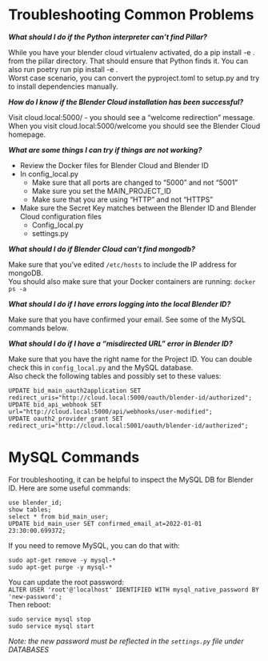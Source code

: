 # Troubleshooting Common Problems

***What should I do if the Python interpreter can’t find Pillar?***    

While you have your blender cloud virtualenv activated, do a pip install -e . from the pillar directory. That should ensure that Python finds it. You can also run poetry run pip install -e .    
Worst case scenario, you can convert the pyproject.toml to setup.py and try to install dependencies manually.    

***How do I know if the Blender Cloud installation has been successful?***    

Visit cloud.local:5000/ - you should see a “welcome redirection” message. When you visit cloud.local:5000/welcome you should see the Blender Cloud homepage.    

***What are some things I can try if things are not working?***    
- Review the Docker files for Blender Cloud and Blender ID    
- In config_local.py     
  * Make sure that all ports are changed to “5000” and not “5001”    
  * Make sure you set the MAIN_PROJECT_ID    
  * Make sure that you are using “HTTP” and not “HTTPS”    
- Make sure the Secret Key matches between the Blender ID and Blender Cloud configuration files    
  * Config_local.py    
  * settings.py    

***What should I do if Blender Cloud can’t find mongodb?***    

Make sure that you’ve edited `/etc/hosts` to include the IP address for mongoDB.    
You should also make sure that your Docker containers are running: `docker ps -a`    

***What should I do if I have errors logging into the local Blender ID?***    

Make sure that you have confirmed your email. See some of the MySQL commands below.    

***What should I do if I have a “misdirected URL” error in Blender ID?***    

Make sure that you have the right name for the Project ID. You can double check this in `config_local.py` and the MySQL database.    
Also check the following tables and possibly set to these values:    
```
UPDATE bid_main_oauth2application SET redirect_uris="http://cloud.local:5000/oauth/blender-id/authorized";
UPDATE bid_api_webhook SET url="http://cloud.local:5000/api/webhooks/user-modified";
UPDATE oauth2_provider_grant SET redirect_uri="http://cloud.local:5001/oauth/blender-id/authorized";
```


# MySQL Commands    

For troubleshooting, it can be helpful to inspect the MySQL DB for Blender ID. Here are some useful commands:    
```
use blender_id;    
show tables;
select * from bid_main_user;    
UPDATE bid_main_user SET confirmed_email_at=2022-01-01 23:30:00.699372;    
```

If you need to remove MySQL, you can do that with:    
```
sudo apt-get remove -y mysql-*    
sudo apt-get purge -y mysql-*    
```

You can update the root password:       
`ALTER USER 'root'@'localhost' IDENTIFIED WITH mysql_native_password BY 'new-password';`    
Then reboot:    
```
sudo service mysql stop    
sudo service mysql start    
```
*Note: the new password must be reflected in the `settings.py` file under DATABASES*    
